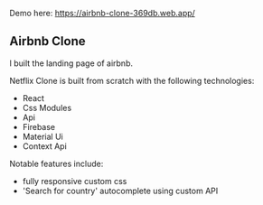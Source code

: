 Demo here: https://airbnb-clone-369db.web.app/

## Airbnb Clone
I built the landing page of airbnb.


Netflix Clone is built from scratch with the following technologies:

- React
- Css Modules
- Api
- Firebase
- Material Ui
- Context Api

Notable features include:
- fully responsive custom css 
- 'Search for country' autocomplete using custom API

